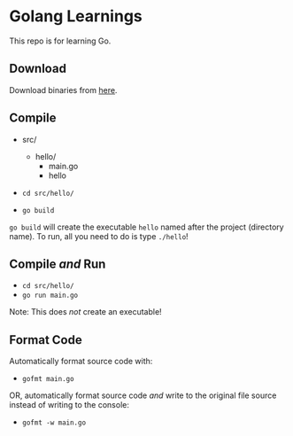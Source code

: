 # Golang Learnings

This repo is for learning Go.

## Download
Download binaries from [here](https://golang.org/dl/).

## Compile
* src/
  * hello/
    * main.go
    * hello


* `cd src/hello/`
* `go build`

`go build` will create the executable `hello` named after the project (directory name).  To run, all you need to do is type `./hello`!

## Compile _and_ Run
* `cd src/hello/`
* `go run main.go`

Note: This does _not_ create an executable!

## Format Code
Automatically format source code with:
* `gofmt main.go`

OR, automatically format source code _and_ write to the original file source instead of writing to the console:
* `gofmt -w main.go`
